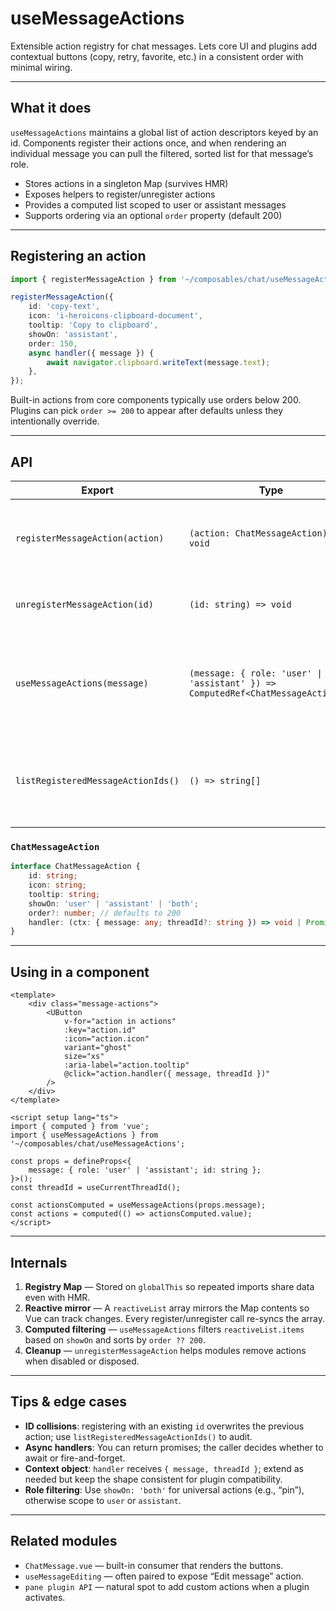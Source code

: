 # useMessageActions

Extensible action registry for chat messages. Lets core UI and plugins add contextual buttons (copy, retry, favorite, etc.) in a consistent order with minimal wiring.

---

## What it does

`useMessageActions` maintains a global list of action descriptors keyed by an id. Components register their actions once, and when rendering an individual message you can pull the filtered, sorted list for that message’s role.

-   Stores actions in a singleton Map (survives HMR)
-   Exposes helpers to register/unregister actions
-   Provides a computed list scoped to user or assistant messages
-   Supports ordering via an optional `order` property (default 200)

---

## Registering an action

```ts
import { registerMessageAction } from '~/composables/chat/useMessageActions';

registerMessageAction({
    id: 'copy-text',
    icon: 'i-heroicons-clipboard-document',
    tooltip: 'Copy to clipboard',
    showOn: 'assistant',
    order: 150,
    async handler({ message }) {
        await navigator.clipboard.writeText(message.text);
    },
});
```

Built-in actions from core components typically use orders below 200. Plugins can pick `order >= 200` to appear after defaults unless they intentionally override.

---

## API

| Export                             | Type                                                                             | Description                                                           |
| ---------------------------------- | -------------------------------------------------------------------------------- | --------------------------------------------------------------------- |
| `registerMessageAction(action)`    | `(action: ChatMessageAction) => void`                                            | Add or replace an action descriptor in the registry.                  |
| `unregisterMessageAction(id)`      | `(id: string) => void`                                                           | Remove an action by id (optional cleanup).                            |
| `useMessageActions(message)`       | `(message: { role: 'user' \| 'assistant' }) => ComputedRef<ChatMessageAction[]>` | Get a computed, role-filtered, ordered list for a specific message.   |
| `listRegisteredMessageActionIds()` | `() => string[]`                                                                 | Return all registered ids (useful for debugging or collision checks). |

### `ChatMessageAction`

```ts
interface ChatMessageAction {
    id: string;
    icon: string;
    tooltip: string;
    showOn: 'user' | 'assistant' | 'both';
    order?: number; // defaults to 200
    handler: (ctx: { message: any; threadId?: string }) => void | Promise<void>;
}
```

---

## Using in a component

```vue
<template>
    <div class="message-actions">
        <UButton
            v-for="action in actions"
            :key="action.id"
            :icon="action.icon"
            variant="ghost"
            size="xs"
            :aria-label="action.tooltip"
            @click="action.handler({ message, threadId })"
        />
    </div>
</template>

<script setup lang="ts">
import { computed } from 'vue';
import { useMessageActions } from '~/composables/chat/useMessageActions';

const props = defineProps<{
    message: { role: 'user' | 'assistant'; id: string };
}>();
const threadId = useCurrentThreadId();

const actionsComputed = useMessageActions(props.message);
const actions = computed(() => actionsComputed.value);
</script>
```

---

## Internals

1. **Registry Map** — Stored on `globalThis` so repeated imports share data even with HMR.
2. **Reactive mirror** — A `reactiveList` array mirrors the Map contents so Vue can track changes. Every register/unregister call re-syncs the array.
3. **Computed filtering** — `useMessageActions` filters `reactiveList.items` based on `showOn` and sorts by `order ?? 200`.
4. **Cleanup** — `unregisterMessageAction` helps modules remove actions when disabled or disposed.

---

## Tips & edge cases

-   **ID collisions**: registering with an existing `id` overwrites the previous action; use `listRegisteredMessageActionIds()` to audit.
-   **Async handlers**: You can return promises; the caller decides whether to await or fire-and-forget.
-   **Context object**: `handler` receives `{ message, threadId }`; extend as needed but keep the shape consistent for plugin compatibility.
-   **Role filtering**: Use `showOn: 'both'` for universal actions (e.g., “pin”), otherwise scope to `user` or `assistant`.

---

## Related modules

-   `ChatMessage.vue` — built-in consumer that renders the buttons.
-   `useMessageEditing` — often paired to expose “Edit message” action.
-   `pane plugin API` — natural spot to add custom actions when a plugin activates.
